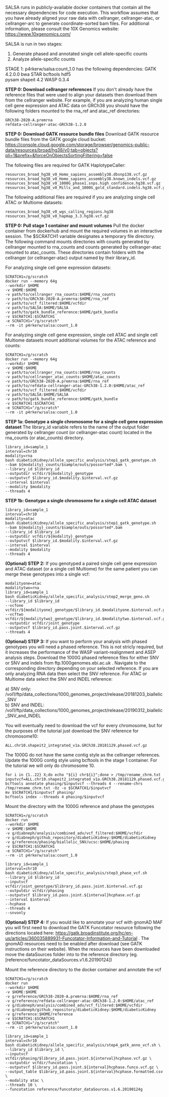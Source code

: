 SALSA runs in publicly-available docker containers that contain all the necessary dependencies for code execution. This workflow assumes that you have already aligned your raw data with cellranger, cellranger-atac, or cellranger-arc to generate coordinate-sorted bam files. For additional information, please consult the 10X Genomics website: https://www.10xgenomics.com/

SALSA is run in two stages:
1. Generate phased and annotated single cell allele-specific counts
2. Analyze allele-specific counts 

STAGE 1: 
p4rkerw/salsa:count_1.0 has the following dependencies:
GATK 4.2.0.0
bwa
STAR
bcftools
hdf5 \
pysam
shapeit 4.2
WASP 0.3.4

**STEP 0: Download cellranger references** If you don't already have the reference files that were used to align your datasets then download them from the cellranger website. For example, if you are analyzing human single cell gene expression and ATAC data on GRCh38 you should have the following folders mounted to the rna_ref and atac_ref directories:
```
GRCh38-2020-A.premrna
refdata-cellranger-atac-GRCh38-1.2.0
```

**STEP 0: Download GATK resource bundle files** Download GATK resource bundle files from the GATK google cloud bucket: https://console.cloud.google.com/storage/browser/genomics-public-data/resources/broad/hg38/v0;tab=objects?pli=1&prefix=&forceOnObjectsSortingFiltering=false

The following files are required for GATK HaplotypeCaller:
```
resources_broad_hg38_v0_Homo_sapiens_assembly38.dbsnp138.vcf.gz
resources_broad_hg38_v0_Homo_sapiens_assembly38.known_indels.vcf.gz
resources_broad_hg38_v0_1000G_phase1.snps.high_confidence.hg38.vcf.gz
resources_broad_hg38_v0_Mills_and_1000G_gold_standard.indels.hg38.vcf.gz
```

The following additional files are required if you are analyzing single cell ATAC or Multiome datasets:
```
resources_broad_hg38_v0_wgs_calling_regions.hg38
resources_broad_hg38_v0_hapmap_3.3.hg38.vcf.gz
```

**STEP 0: Pull stage 1 container and mount volumes** Pull the docker container from dockerhub and mount the required volumes in an interactive session. The $SCRATCH1 variable designates a temporary file directory. The following command mounts directories with counts generated by cellranger mounted to rna_counts and counts generated by cellranger-atac mounted to atac_counts. These directories contain folders with the cellranger (or cellranger-atac) output named by their library_id.

For analyzing single cell gene expression datasets:
```
SCRATCH1=/g/scratch
docker run --memory 64g
--workdir $HOME
-v $HOME:$HOME
-v path/to/cellranger_rna_counts:$HOME/rna_counts
-v path/to/GRCh38-2020-A.premrna:$HOME/rna_ref
-v path/to/vcf_filtered:$HOME/vcfdir
-v path/to/SALSA:$HOME/SALSA
-v path/to/gatk_bundle_reference:$HOME/gatk_bundle
-v $SCRATCH1:$SCRATCH1
-e SCRATCH1="/g/scratch"
--rm -it p4rkerw/salsa:count_1.0
```

For analyzing single cell gene expression, single cell ATAC and single cell Multiome datasets mount additional volumes for the ATAC reference and counts:
```
SCRATCH1=/g/scratch
docker run --memory 64g
--workdir $HOME
-v $HOME:$HOME
-v path/to/cellranger_rna_counts:$HOME/rna_counts
-v path/to/cellranger_atac_counts:$HOME/atac_counts
-v path/to/GRCh38-2020-A.premrna:$HOME/rna_ref
-v path/to/refdata-cellranger-atac-GRCh38-1.2.0:$HOME/atac_ref
-v path/to/vcf_filtered:$HOME/vcfdir
-v path/to/SALSA:$HOME/SALSA
-v path/to/gatk_bundle_reference:$HOME/gatk_bundle
-v $SCRATCH1:$SCRATCH1
-e SCRATCH1="/g/scratch"
--rm -it p4rkerw/salsa:count_1.0
```

**STEP 1a: Genotype a single chromosome for a single cell gene expression dataset** The library_id variable refers to the name of the output folder generated by cellranger count (or cellranger-atac count) located in the rna_counts (or atac_counts) directory.
```
library_id=sample_1
interval=chr10
modality=rna
bash diabeticKidney/allele_specific_analysis/step1_gatk_genotype.sh
--bam ${modality}_counts/$sample/outs/possorted*.bam \
--library_id $library_id
--outputdir vcfdir/${modality}_genotype
--outputvcf $library_id.$modality.$interval.vcf.gz
--interval $interval
--modality $modality
--threads 4
```

**STEP 1b: Genotype a single chromosome for a single cell ATAC dataset**
```
library_id=sample_1
interval=chr10
modality=atac
bash diabeticKidney/allele_specific_analysis/step1_gatk_genotype.sh
--bam ${modality}_counts/$sample/outs/possorted*.bam
--library_id $library_id
--outputdir vcfdir/${modality}_genotype
--outputvcf $library_id.$modality.$interval.vcf.gz
--interval $interval
--modality $modality
--threads 4
```

**(Optional) STEP 2:** If you genotyped a paired single cell gene expression and ATAC dataset (or a single cell Multiome) for the same patient you can merge these genotypes into a single vcf:
```
modalityone=atac
modalitytwo=rna
library_id=sample_1
bash diabeticKidney/allele_specific_analysis/step2_merge_geno.sh
--library_id $library_id
--vcfone vcfdir/${modalityone}_genotype/$library_id.$modalityone.$interval.vcf.gz
--vcftwo vcfdir/${modalitytwo}_genotype/$library_id.$modalitytwo.$interval.vcf.gz
--outputdir vcfdir/joint_genotype
--outputvcf $library_id.pass.joint.$interval.vcf.gz
--threads 4
```

**(Optional) STEP 3:** If you want to perform your analysis with phased genotypes you will need a phased reference. This is not stricly required, but it increases the performance of the WASP variant-realignment and ASEP analysis steps. Download the 1000G phased reference files for either SNV or SNV and indels from ftp.1000genomes.ebi.ac.uk . Navigate to the corresponding directory depending on your selected reference. If you are only analyzing RNA data then select the SNV reference. For ATAC or Multiome data select the SNV and INDEL reference:

a) SNV only: /vol1/ftp/data_collections/1000_genomes_project/release/20181203_biallelic_SNV </br>
b) SNV and INDEL: /vol1/ftp/data_collections/1000_genomes_project/release/20190312_biallelic_SNV_and_INDEL

You will eventually need to download the vcf for every chromosome, but for the purposes of the tutorial just download the SNV reference for chromosome10:
```
ALL.chr10.shapeit2_integrated_v1a.GRCh38.20181129.phased.vcf.gz
```
The 1000G do not have the same contig style as the cellranger references. Update the 1000G contig style using bcftools in the stage 1 container. For the tutorial we will only do chromosome 10.
```
for i in {1..22} X;do echo "${i} chr${i}";done > /tmp/rename_chrm.txt
inputvcf=ALL.chr10.shapeit2_integrated_v1a.GRCh38.20181129.phased.vcf.gz
bcftools annotate phasing/$inputvcf --threads 4 --rename-chrs /tmp/rename_chrm.txt -Oz -o $SCRATCH1/$inputvcf
mv $SCRATCH1/$inputvcf phasing/
bcftools index --threads 4 phasing/$inputvcf
```
Mount the directory with the 1000G reference and phase the genotypes
```
SCRATCH1=/g/scratch
docker run
--workdir $HOME
-v $HOME:$HOME
-v g/diabneph/analysis/combined_adv/vcf_filtered:$HOME/vcfdir
-v g/diabneph/github_repository/diabeticKidney:$HOME/diabeticKidney
-v g/reference/phasing/biallelic_SNV/ucsc:$HOME/phasing
-v $SCRATCH1:$SCRATCH1
-e SCRATCH1="/g/scratch"
--rm -it p4rkerw/salsa:count_1.0

library_id=sample_1
interval=chr10
bash diabeticKidney/allele_specific_analysis/step3_phase_vcf.sh
--library_id $library_id
--inputvcf vcfdir/joint_genotype/$library_id.pass.joint.$interval.vcf.gz
--outputdir vcfdir/phasing
--outputvcf $library_id.pass.joint.${interval}hcphase.vcf.gz
--interval $interval
--hcphase
--threads 4
--snvonly
```

**(Optional) STEP 4:** If you would like to annotate your vcf with gnomAD MAF you will first need to download the GATK Funcotator resource following the directions located here: https://gatk.broadinstitute.org/hc/en-us/articles/360035889931-Funcotator-Information-and-Tutorial . The gnomAD resources need to be enabled after download (see GATK instructions on their website). When the resources have been downloaded move the dataSources folder into to the reference directory (eg. [reference/funcotator_dataSources.v1.6.20190124])

Mount the reference directory to the docker container and annotate the vcf

```
SCRATCH1=/g/scratch
docker run
--workdir $HOME
-v $HOME:$HOME
-v g/reference/GRCh38-2020-A.premrna:$HOME/rna_ref
-v g/reference/refdata-cellranger-atac-GRCh38-1.2.0:$HOME/atac_ref
-v g/diabneph/analysis/combined_adv/vcf_filtered:$HOME/vcfdir
-v g/diabneph/github_repository/diabeticKidney:$HOME/diabeticKidney
-v g/reference:$HOME/reference
-v $SCRATCH1:$SCRATCH1
-e SCRATCH1="/g/scratch"
--rm -it p4rkerw/salsa:count_1.0

library_id=sample_1
interval=chr10
bash diabeticKidney/allele_specific_analysis/step4_gatk_anno_vcf.sh \
--library_id $library_id \
--inputvcf vcfdir/phasing/$library_id.pass.joint.${interval}hcphase.vcf.gz \
--outputdir vcfdir/funcotation \
--outputvcf $library_id.pass.joint.${interval}hcphase.funco.vcf.gz \
--output_table $library_id.pass.joint.${interval}hcphase.formatted.csv \
--modality atac \
--threads 10 \
--funcotation reference/funcotator_dataSources.v1.6.20190124g
```





